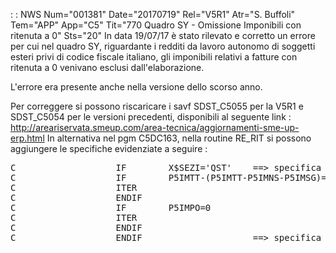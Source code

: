  :  : NWS Num="001381" Date="20170719" Rel="V5R1" Atr="S. Buffoli" Tem="APP" App="C5" Tit="770 Quadro SY - Omissione Imponibili con ritenuta a 0" Sts="20"
In data 19/07/17 è stato rilevato e corretto un errore per cui nel quadro SY, riguardante i redditi
da lavoro autonomo di soggetti esteri privi di codice fiscale italiano, gli imponibili relativi a fatture con ritenuta a 0 venivano esclusi dall'elaborazione.

L'errore era presente anche nella versione dello scorso anno.

Per correggere si possono riscaricare i savf SDST_C5055 per la V5R1 e SDST_C5054 per le versioni precedenti, disponibili al seguente link : 
http://areariservata.smeup.com/area-tecnica/aggiornamenti-sme-up-erp.html 
In alternativa nel pgm C5DC163, nella routine RE_RIT si possono aggiungere le specifiche evidenziate
a seguire : 
<pre>
C                   IF        X$SEZI='QST'    ==> specifica da aggiungere
C                   IF        P5IMTT-(P5IMTT-P5IMNS-P5IMSG)=0
C                   ITER
C                   ENDIF
C                   IF        P5IMPO=0
C                   ITER
C                   ENDIF
C                   ENDIF                     ==> specifica da aggiungere
</pre>
